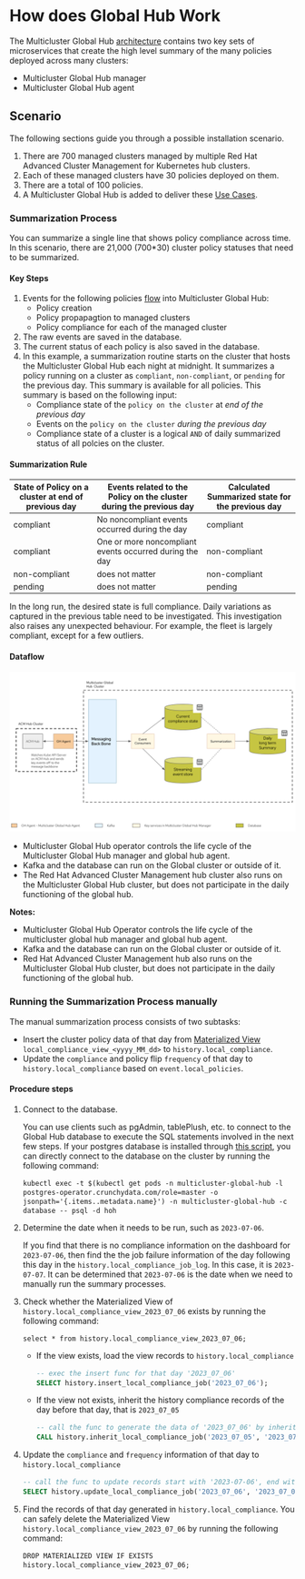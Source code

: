# How does Global Hub Work
The Multicluster Global Hub [architecture](./README.md) contains two key sets of microservices that create the high level summary of the many policies deployed across many clusters:

- Multicluster Global Hub manager
- Multicluster Global Hub agent

## Scenario
The following sections guide you through a possible installation scenario.
1. There are 700 managed clusters managed by multiple Red Hat Advanced Cluster Management for Kubernetes hub clusters.
2. Each of these managed clusters have 30 policies deployed on them.
3. There are a total of 100 policies.
4. A Multicluster Global Hub is added to deliver these [Use Cases](./global_hub_use_cases.md).

### Summarization Process
You can summarize a single line that shows policy compliance across time. In this scenario, there are 21,000 (700*30) cluster policy statuses that need to be summarized. 

#### Key Steps
1. Events for the following policies [flow](#dataflow) into Multicluster Global Hub:
    - Policy creation
    - Policy propapagtion to managed clusters 
    - Policy compliance for each of the managed cluster 
1. The raw events are saved in the database.
1. The current status of each policy is also saved in the database.
1. In this example, a summarization routine starts on the cluster that hosts the Multicluster Global Hub each night at midnight. It summarizes a policy running on a cluster as `compliant`, `non-compliant`, or `pending` for the previous day. This summary is available for all policies. This summary is based on the following input:
    - Compliance state of the `policy on the cluster` at *end of the previous day*
    - Events on the `policy on the cluster` *during the previous day*
    - Compliance state of a cluster is a logical `AND` of daily summarized status of all polcies on the cluster.

#### Summarization Rule
|State of Policy on a cluster at end of previous day|Events related to the Policy on the cluster during the previous day| Calculated Summarized state for the previous day|
|---|---|---|
|compliant| No noncompliant events occurred during the day| compliant|
|compliant| One or more noncompliant events occurred during the day| non-compliant|
|non-compliant| does not matter| non-compliant|
|pending| does not matter| pending|

In the long run, the desired state is full compliance. Daily variations as captured in the previous table need to be investigated. This investigation also raises any unexpected behaviour. For example, the fleet is largely compliant, except for a few outliers.

#### Dataflow    
![DataflowDiagram](architecture/mcgh-data-flow.png)

- Multicluster Global Hub operator controls the life cycle of the Multicluster Global Hub manager and global hub agent.
- Kafka and the database can run on the Global cluster or outside of it.
- The Red Hat Advanced Cluster Management hub cluster also runs on the Multicluster Global Hub cluster, but does not participate in the daily functioning of the global hub.

**Notes:**
- Multicluster Global Hub Operator controls the life cycle of the multicluster global hub manager and global hub agent.
- Kafka and the database can run on the Global cluster or outside of it.
- Red Hat Advanced Cluster Management hub also runs on the Multicluster Global Hub cluster, but does not participate in the daily functioning of the global hub.

### Running the Summarization Process manually

The manual summarization process consists of two subtasks:
- Insert the cluster policy data of that day from [Materialized View](https://www.postgresql.org/docs/current/rules-materializedviews.html)  `local_compliance_view_<yyyy_MM_dd>` to `history.local_compliance`.
- Update the `compliance` and policy flip `frequency` of that day to `history.local_compliance` based on `event.local_policies`.

#### Procedure steps

1. Connect to the database.
   
   You can use clients such as pgAdmin, tablePlush, etc. to connect to the Global Hub database to execute the SQL statements involved in the next few steps. If your postgres database is installed through [this script](../operator/config/samples/storage/deploy_postgres.sh), you can directly connect to the database on the cluster by running the following command:
   ```
   kubectl exec -t $(kubectl get pods -n multicluster-global-hub -l postgres-operator.crunchydata.com/role=master -o jsonpath='{.items..metadata.name}') -n multicluster-global-hub -c database -- psql -d hoh
   ```
       
2. Determine the date when it needs to be run, such as `2023-07-06`.

    If you find that there is no compliance information on the dashboard for `2023-07-06`, then find the the job failure information of the day following this day in the `history.local_compliance_job_log`. In this case, it is `2023-07-07`. It can be determined that `2023-07-06` is the date when we need to manually run the summary processes.

3. Check whether the Materialized View of `history.local_compliance_view_2023_07_06` exists by running the following command:
    ```
    select * from history.local_compliance_view_2023_07_06;
    ```
    - If the view exists, load the view records to `history.local_compliance`
      ```sql
      -- exec the insert func for that day '2023_07_06'
      SELECT history.insert_local_compliance_job('2023_07_06');
      ```

    - If the view not exists, inherit the history compliance records of the day before that day, that is `2023_07_05`
      ```sql
      -- call the func to generate the data of '2023_07_06' by inheriting '2023_07_05'
      CALL history.inherit_local_compliance_job('2023_07_05', '2023_07_06');
      ```

4. Update the `compliance` and `frequency` information of that day to `history.local_compliance`
    ```sql
    -- call the func to update records start with '2023-07-06', end with '2023-07-07'
    SELECT history.update_local_compliance_job('2023_07_06', '2023_07_07');
    ```
5. Find the records of that day generated in `history.local_compliance`. You can safely delete the Materialized View `history.local_compliance_view_2023_07_06` by running the following command:
    ```
    DROP MATERIALIZED VIEW IF EXISTS history.local_compliance_view_2023_07_06;
    ```